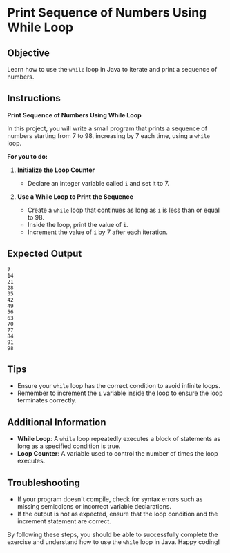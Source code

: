 # Print Sequence of Numbers Using While Loop

## Objective
Learn how to use the `while` loop in Java to iterate and print a sequence of numbers.

## Instructions

**Print Sequence of Numbers Using While Loop**

In this project, you will write a small program that prints a sequence of numbers starting from 7 to 98, increasing by 7 each time, using a `while` loop.

**For you to do:**

1. **Initialize the Loop Counter**
    - Declare an integer variable called `i` and set it to 7.

2. **Use a While Loop to Print the Sequence**
    - Create a `while` loop that continues as long as `i` is less than or equal to 98.
    - Inside the loop, print the value of `i`.
    - Increment the value of `i` by 7 after each iteration.

## Expected Output
```
7
14
21
28
35
42
49
56
63
70
77
84
91
98
```

## Tips
- Ensure your `while` loop has the correct condition to avoid infinite loops.
- Remember to increment the `i` variable inside the loop to ensure the loop terminates correctly.

## Additional Information
- **While Loop**: A `while` loop repeatedly executes a block of statements as long as a specified condition is true.
- **Loop Counter**: A variable used to control the number of times the loop executes.

## Troubleshooting
- If your program doesn't compile, check for syntax errors such as missing semicolons or incorrect variable declarations.
- If the output is not as expected, ensure that the loop condition and the increment statement are correct.

By following these steps, you should be able to successfully complete the exercise and understand how to use the `while` loop in Java. Happy coding!
